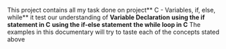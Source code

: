 This project contains all my task done on project** C - Variables, if, else, while** it test our understanding of 
**Variable Declaration**
**using the if statement in C**
**using the if-else statement**
**the while loop in C**
The examples in this documentary will try to taste each of the concepts stated above
